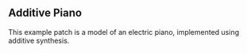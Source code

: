 ## Additive Piano

This example patch is a model of an electric piano, implemented using additive synthesis.
